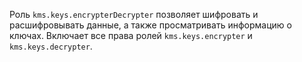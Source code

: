Роль `kms.keys.encrypterDecrypter` позволяет шифровать и расшифровывать данные, а также просматривать информацию о ключах. Включает все права ролей `kms.keys.encrypter` и `kms.keys.decrypter`.